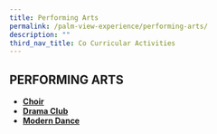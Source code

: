 ```yaml
---
title: Performing Arts
permalink: /palm-view-experience/performing-arts/
description: ""
third_nav_title: Co Curricular Activities
---
```

## PERFORMING ARTS

* **[Choir](https://palmviewpri.moe.edu.sg/palm-view-experience/co-curricular-activities/performing-arts/choir)**
* **[Drama Club](https://palmviewpri.moe.edu.sg/palm-view-experience/co-curricular-activities/performing-arts/drama-club)**
* **[Modern Dance](https://palmviewpri.moe.edu.sg/palm-view-experience/co-curricular-activities/performing-arts/modern-dance)**
